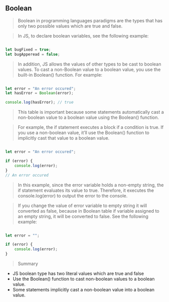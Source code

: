 ## Boolean

> Boolean in programming languages paradigms are the types that has only two possible values which are true and false.

> In JS, to declare boolean variables, see the following example:

```js

let bugFixed = true;
let bugApperead = false;

```

> In addition, JS allows the values of other types to be cast to boolean values. To cast a non-Boolean value to a boolean value, you use the built-in Boolean() function. For example:

```js

let error = "An error occured";
let hasError = Boolean(error);

console.log(hasError); // true

```

> This table is important because some statements automatically cast a non-boolean value to a boolean value using the Boolean() function.

> For example, the if statement executes a block if a condition is true. If you use a non-boolean value, it’ll use the Boolean() function to implicitly cast that value to a boolean value.

```js

let error = "An error occured";

if (error) {
    console.log(error);
}
// An error occured

```

> In this example, since the error variable holds a non-empty string, the if statement evaluates its value to true. Therefore, it executes the console.log(error) to output the error to the console.

> If you change the value of error variable to empty string it will converted as false, because in Boolean table if variable assigned to an empty string, it will be converted to false. See the following example:

```js

let error = "";

if (error) {
    console.log(error);
}

```

> Summary

- JS boolean type has two literal values which are true and false
- Use the Boolean() function to cast non-boolean values to a boolean value.
- Some statements implicitly cast a non-boolean value into a boolean value.
